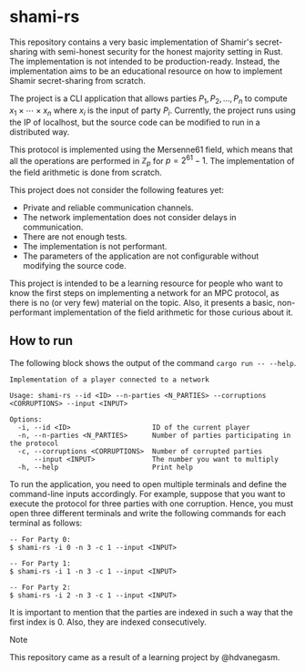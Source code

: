 # shami-rs

This repository contains a very basic implementation of Shamir's secret-sharing
with semi-honest security for the honest majority setting in Rust. The implementation is
not intended to be production-ready. Instead, the implementation aims to be an
educational resource on how to implement Shamir secret-sharing from scratch.

The project is a CLI application that allows parties $P_1, P_2, \dots, P_n$ to compute
$x_1 \times \cdots \times x_n$ where $x_i$ is the input of party $P_i$. Currently, the
project runs using the IP of localhost, but the source code can be modified to run
in a distributed way.

This protocol is implemented using the Mersenne61 field, which means that all the
operations are performed in $\mathbb{Z}_p$ for $p = 2^61 - 1$. The implementation
of the field arithmetic is done from scratch.

This project does not consider the following features yet:

- Private and reliable communication channels.
- The network implementation does not consider delays in communication.
- There are not enough tests.
- The implementation is not performant.
- The parameters of the application are not configurable without modifying the source
  code.

This project is intended to be a learning resource for people who want to know the first
steps on implementing a network for an MPC protocol, as there is no (or very few) material on the topic.
Also, it presents a basic, non-performant implementation of the field arithmetic for those curious about it.

## How to run

The following block shows the output of the command `cargo run -- --help`.

```text
Implementation of a player connected to a network

Usage: shami-rs --id <ID> --n-parties <N_PARTIES> --corruptions <CORRUPTIONS> --input <INPUT>

Options:
  -i, --id <ID>                    ID of the current player
  -n, --n-parties <N_PARTIES>      Number of parties participating in the protocol
  -c, --corruptions <CORRUPTIONS>  Number of corrupted parties
      --input <INPUT>              The number you want to multiply
  -h, --help                       Print help
```

To run the application, you need to open multiple terminals and define the command-line inputs
accordingly. For example, suppose that you want to execute the protocol for three parties with one corruption.
Hence, you must open three different terminals and write the following commands for each terminal as follows:

```text
-- For Party 0:
$ shami-rs -i 0 -n 3 -c 1 --input <INPUT>

-- For Party 1:
$ shami-rs -i 1 -n 3 -c 1 --input <INPUT>

-- For Party 2:
$ shami-rs -i 2 -n 3 -c 1 --input <INPUT>
```

It is important to mention that the parties are indexed in such a way that the first index is 0.
Also, they are indexed consecutively.

> [!NOTE]
> This repository came as a result of a learning project by @hdvanegasm.
